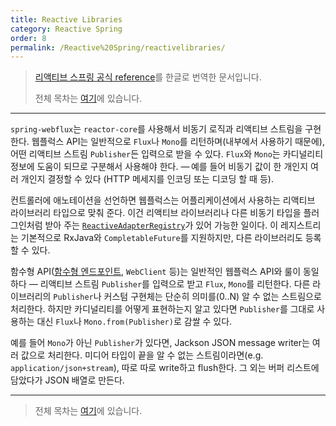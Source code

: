 ```yaml
---
title: Reactive Libraries
category: Reactive Spring
order: 8
permalink: /Reactive%20Spring/reactivelibraries/
---
```


> [리액티브 스프링 공식 reference](https://docs.spring.io/spring/docs/current/spring-framework-reference/web-reactive.html#webflux-reactive-libraries)를 한글로 번역한 문서입니다.
>
> 전체 목차는 [여기](https://godekdls.github.io/Reactive%20Spring/contents/)에 있습니다.

---

`spring-webflux`는 `reactor-core`를 사용해서
비동기 로직과 리액티브 스트림을 구현한다.
웹플럭스 API는 일반적으로 `Flux`나 `Mono`를 리턴하며(내부에서 사용하기 때문에),
어떤 리액티브 스트림 `Publisher`든 입력으로 받을 수 있다.
`Flux`와 `Mono`는 카디널리티 정보에 도움이 되므로 구분해서 사용해야 한다.
— 예를 들어 비동기 값이 한 개인지 여러 개인지 결정할 수 있다
(HTTP 메세지를 인코딩 또는 디코딩 할 때 등).

컨트롤러에 애노테이션을 선언하면 웹플럭스는
어플리케이션에서 사용하는 리액티브 라이브러리 타입으로 맞춰 준다.
이건 리액티브 라이브러리나 다른 비동기 타입을 플러그인처럼 받아 주는
[`ReactiveAdapterRegistry`](https://docs.spring.io/spring-framework/docs/5.2.6.RELEASE/javadoc-api/org/springframework/core/ReactiveAdapterRegistry.html)가
있어 가능한 일이다.
이 레지스트리는 기본적으로 RxJava와 `CompletableFuture`를
지원하지만, 다른 라이브러리도 등록할 수 있다.

함수형 API([함수형 엔드포인트](https://godekdls.github.io/Reactive%20Spring/springwebflux2/#15-functional-endpoints),
`WebClient` 등)는
일반적인 웹플럭스 API와 룰이 동일하다 —
리액티브 스트림 `Publisher`를 입력으로 받고 `Flux`, `Mono`를 리턴한다. 
다른 라이브러리의 `Publisher`나 커스텀 구현체는
단순히 의미를(0..N) 알 수 없는 스트림으로 처리한다.
하지만 카디널리티를 어떻게 표현하는지 알고 있다면
`Publisher`를 그대로 사용하는 대신 `Flux`나 `Mono.from(Publisher)`로
감쌀 수 있다.

예를 들어 `Mono`가 아닌 `Publisher`가 있다면,
Jackson JSON message writer는 여러 값으로 처리한다.
미디어 타입이 끝을 알 수 없는 스트림이라면(e.g. `application/json+stream`),
따로 따로 write하고 flush한다.
그 외는 버퍼 리스트에 담았다가 JSON 배열로 만든다.

---

> 전체 목차는 [여기](https://godekdls.github.io/Reactive%20Spring/contents/)에 있습니다.
